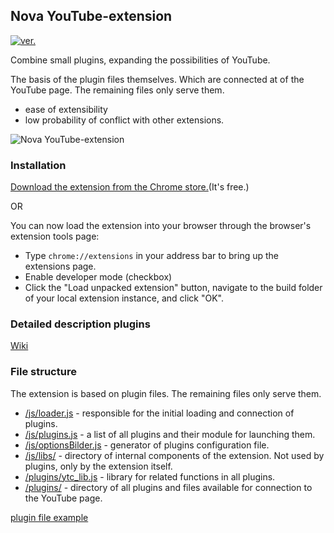 ## Nova YouTube-extension
[![ver.](https://img.shields.io/chrome-web-store/v/miiheelkbegpkflplpmmkidaklfgjecb.svg?style=flat-square)](#)

Combine small plugins, expanding the possibilities of YouTube.

The basis of the plugin files themselves. Which are connected at of the YouTube page. The remaining files only serve them.
- ease of extensibility
- low probability of conflict with other extensions.

![Nova YouTube-extension](https://lh3.googleusercontent.com/NUJv5yIT-6NUT7YiBgkNu8kCULGkbG8YL3XXjNiB_Q3XW87rvfyYDbPj55u2RTqJihtX_94Y=w640-h400-e365)

### Installation
[Download the extension from the Chrome store.](https://chrome.google.com/webstore/detail/miiheelkbegpkflplpmmkidaklfgjecb)(It's free.)

OR

You can now load the extension into your browser through the browser's extension tools page:
- Type `chrome://extensions` in your address bar to bring up the extensions page.
- Enable developer mode (checkbox)
- Click the "Load unpacked extension" button, navigate to the build folder of your local extension instance, and click "OK".

### Detailed description plugins
[Wiki](https://github.com/raingart/Nova-YouTube-extension/wiki/Plugin-specifications)


### File structure
The extension is based on plugin files. The remaining files only serve them.

- [/js/loader.js](https://github.com/raingart/Nova-YouTube-extension/tree/master/js/loader.js) - responsible for the initial loading and connection of plugins.
- [/js/plugins.js](https://github.com/raingart/Nova-YouTube-extension/blob/master/js/plugins.js) - a list of all plugins and their module for launching them.
- [/js/optionsBilder.js](https://github.com/raingart/Nova-YouTube-extension/blob/master/js/optionsBilder.js) - generator of plugins configuration file.
- [/js/libs/](https://github.com/raingart/Nova-YouTube-extension/blob/master/js/libs) - directory of internal components of the extension. Not used by plugins, only by the extension itself.
- [/plugins/ytc_lib.js](https://github.com/raingart/Nova-YouTube-extension/blob/master/plugins/ytc_lib.js) - library for related functions in all plugins.
- [/plugins/](https://github.com/raingart/Nova-YouTube-extension/tree/master/plugins) - directory of all plugins and files available for connection to the YouTube page.

[plugin file example](https://github.com/raingart/Nova-YouTube-extension/blob/master/plugins/_blank_plugin.js)
